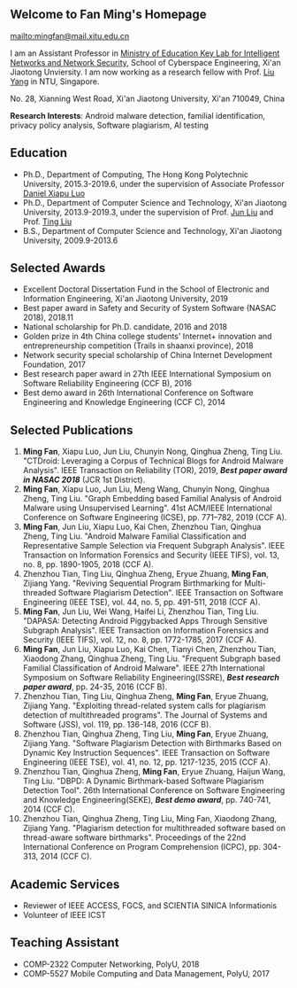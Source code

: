 
## Welcome to Fan Ming's Homepage 

[mailto:mingfan@mail.xjtu.edu.cn](mailto:mingfan@mail.xjtu.edu.cn)

I am an Assistant Professor in [Ministry of Education Key Lab for Intelligent Networks and Network Security](http://nskeylab.xjtu.edu.cn/site/lab/), School of Cyberspace Engineering, Xi'an Jiaotong Unviersity. I am now working as a research fellow with Prof. [Liu Yang](https://www.ntu.edu.sg/home/yangliu/) in NTU, Singapore.



No. 28, Xianning West Road, Xi'an Jiaotong University, Xi'an 710049, China

**Research Interests**: Android malware detection, familial identification, privacy policy analysis, Software plagiarism, AI testing

## Education

- Ph.D., Department of Computing, The Hong Kong Polytechnic University, 2015.3-2019.6, under the supervision of Associate Professor [Daniel Xiapu Luo](https://www4.comp.polyu.edu.hk/~csxluo/)
- Ph.D., Department of Computer Science and Technology, Xi'an Jiaotong University, 2013.9-2019.3, under the supervision of Prof. [Jun Liu](http://gr.xjtu.edu.cn/web/liukeen/1) and Prof. [Ting Liu](http://gr.xjtu.edu.cn/web/tingliu)
- B.S., Department of Computer Science and Technology, Xi'an Jiaotong University, 2009.9-2013.6

## Selected Awards

 - Excellent Doctoral Dissertation Fund in the School of Electronic and Information Engineering, Xi'an Jiaotong University, 2019
 - Best paper award in Safety and Security of System Software (NASAC 2018), 2018.11
 - National scholarship for Ph.D. candidate, 2016 and 2018
 - Golden prize in 4th China college students' Internet+ innovation and entrepreneurship competition (Trails in shaanxi province), 2018
 - Network security special scholarship of China Internet Development Foundation, 2017
 - Best research paper award in 27th IEEE International Symposium on Software Reliability Engineering (CCF B), 2016
 - Best demo award in 26th International Conference on Software Engineering and Knowledge Engineering (CCF C), 2014


## Selected Publications

1. **Ming Fan**, Xiapu Luo, Jun Liu, Chunyin Nong, Qinghua Zheng, Ting Liu. "CTDroid: Leveraging a Corpus of Technical Blogs for Android Malware Analysis". IEEE Transaction on Reliability (TOR), 2019, ***Best paper award in NASAC 2018*** (JCR 1st District).
2. **Ming Fan**, Xiapu Luo, Jun Liu, Meng Wang, Chunyin Nong, Qinghua Zheng, Ting Liu. "Graph Embedding based Familial Analysis of Android Malware using Unsupervised Learning". 41st ACM/IEEE International Conference on Software Engineering (ICSE), pp. 771–782, 2019 (CCF A).
3. **Ming Fan**, Jun Liu, Xiapu Luo, Kai Chen, Zhenzhou Tian, Qinghua Zheng, Ting Liu. "Android Malware Familial Classification and Representative Sample Selection via Frequent Subgraph Analysis". IEEE Transaction on Information Forensics and Security (IEEE TIFS), vol. 13, no. 8, pp. 1890-1905, 2018 (CCF A).
4. Zhenzhou Tian, Ting Liu, Qinghua Zheng, Eryue Zhuang, **Ming Fan**, Zijiang Yang. "Reviving Sequential Program Birthmarking for Multi-threaded Software Plagiarism Detection". IEEE Transaction on Software Engineering (IEEE TSE), vol. 44, no. 5, pp. 491-511, 2018 (CCF A).
5. **Ming Fan**, Jun Liu, Wei Wang, Haifei Li, Zhenzhou Tian, Ting Liu. "DAPASA: Detecting Android Piggybacked Apps Through Sensitive Subgraph Analysis". IEEE Transaction on Information Forensics and Security (IEEE TIFS), vol. 12, no. 8, pp. 1772-1785, 2017 (CCF A).
6. **Ming Fan**, Jun Liu, Xiapu Luo, Kai Chen, Tianyi Chen, Zhenzhou Tian, Xiaodong Zhang, Qinghua Zheng, Ting Liu. "Frequent Subgraph based Familial Classification of Android Malware". IEEE 27th International Symposium on Software Reliability Engineering(ISSRE), ***Best research paper award***, pp. 24-35, 2016 (CCF B).
7. Zhenzhou Tian, Ting Liu, Qinghua Zheng, **Ming Fan**, Eryue Zhuang, Zijiang Yang. "Exploiting thread-related system calls for plagiarism detection of multithreaded programs". The Journal of Systems and Software (JSS), vol. 119, pp. 136-148, 2016 (CCF B).
8. Zhenzhou Tian, Qinghua Zheng, Ting Liu, **Ming Fan**, Eryue Zhuang, Zijiang Yang. "Software Plagiarism Detection with Birthmarks Based on Dynamic Key Instruction Sequences". IEEE Transaction on Software Engineering (IEEE TSE), vol. 41, no. 12, pp. 1217-1235, 2015 (CCF A).
9. Zhenzhou Tian, Qinghua Zheng, **Ming Fan**, Eryue Zhuang, Haijun Wang, Ting Liu. "DBPD: A Dynamic Birthmark-based Software Plagiarism Detection Tool". 26th International Conference on Software Engineering and Knowledge Engineering(SEKE), ***Best demo award***, pp. 740-741, 2014 (CCF C).
10. Zhenzhou Tian, Qinghua Zheng, Ting Liu, Ming Fan, Xiaodong Zhang, Zijiang Yang. "Plagiarism detection for multithreaded software based on thread-aware software birthmarks". Proceedings of the 22nd International Conference on Program Comprehension (ICPC), pp. 304-313, 2014 (CCF C).

## Academic Services
- Reviewer of IEEE ACCESS, FGCS, and SCIENTIA SINICA Informationis
- Volunteer of IEEE ICST

## Teaching Assistant
- COMP-2322 Computer Networking, PolyU, 2018
- COMP-5527 Mobile Computing and Data Management, PolyU, 2017
